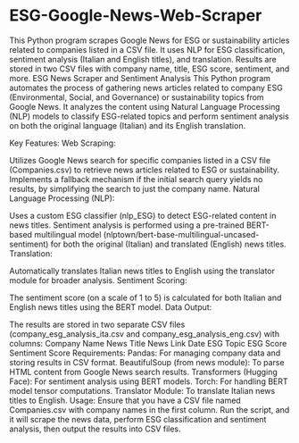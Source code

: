 # ESG-Google-News-Web-Scraper
 This Python program scrapes Google News for ESG or sustainability articles related to companies listed in a CSV file. It uses NLP for ESG classification, sentiment analysis (Italian and English titles), and translation. Results are stored in two CSV files with company name, title, ESG score, sentiment, and more.
ESG News Scraper and Sentiment Analysis
This Python program automates the process of gathering news articles related to company ESG (Environmental, Social, and Governance) or sustainability topics from Google News. It analyzes the content using Natural Language Processing (NLP) models to classify ESG-related topics and perform sentiment analysis on both the original language (Italian) and its English translation.

Key Features:
Web Scraping:

Utilizes Google News search for specific companies listed in a CSV file (Companies.csv) to retrieve news articles related to ESG or sustainability.
Implements a fallback mechanism if the initial search query yields no results, by simplifying the search to just the company name.
Natural Language Processing (NLP):

Uses a custom ESG classifier (nlp_ESG) to detect ESG-related content in news titles.
Sentiment analysis is performed using a pre-trained BERT-based multilingual model (nlptown/bert-base-multilingual-uncased-sentiment) for both the original (Italian) and translated (English) news titles.
Translation:

Automatically translates Italian news titles to English using the translator module for broader analysis.
Sentiment Scoring:

The sentiment score (on a scale of 1 to 5) is calculated for both Italian and English news titles using the BERT model.
Data Output:

The results are stored in two separate CSV files (company_esg_analysis_ita.csv and company_esg_analysis_eng.csv) with columns:
Company Name
News Title
News Link
Date
ESG Topic
ESG Score
Sentiment Score
Requirements:
Pandas: For managing company data and storing results in CSV format.
BeautifulSoup (from news module): To parse HTML content from Google News search results.
Transformers (Hugging Face): For sentiment analysis using BERT models.
Torch: For handling BERT model tensor computations.
Translator Module: To translate Italian news titles to English.
Usage:
Ensure that you have a CSV file named Companies.csv with company names in the first column.
Run the script, and it will scrape the news data, perform ESG classification and sentiment analysis, then output the results into CSV files.
